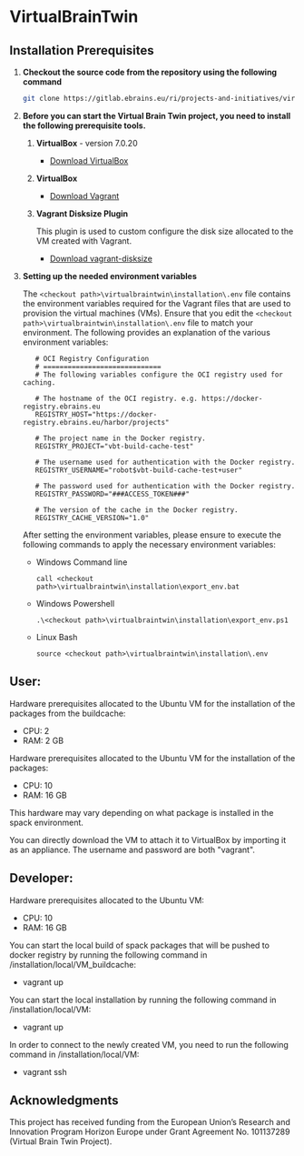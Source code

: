 # VirtualBrainTwin

## Installation Prerequisites

1. **Checkout the source code from the repository using the following command**

    ```bash
    git clone https://gitlab.ebrains.eu/ri/projects-and-initiatives/virtualbraintwin/virtualbraintwin.git
    ```

2. **Before you can start the Virtual Brain Twin project, you need to install the following prerequisite tools.**

   1. **VirtualBox** - version 7.0.20
      - [Download VirtualBox](https://www.virtualbox.org/wiki/Downloads)

   2. **VirtualBox**
      - [Download Vagrant](https://developer.hashicorp.com/vagrant/install?product_intent=vagrant)

   3. **Vagrant Disksize Plugin**
    
       This plugin is used to custom configure the disk size allocated to the VM created with Vagrant.
      - [Download vagrant-disksize](https://github.com/sprotheroe/vagrant-disksize)
      
3. **Setting up the needed environment variables**

    The ````<checkout path>\virtualbraintwin\installation\.env```` file contains the environment variables required for the Vagrant files that are used to provision the virtual machines (VMs).
    Ensure that you edit the ````<checkout path>\virtualbraintwin\installation\.env```` file to match your environment.
    The following provides an explanation of the various environment variables:

    ````
       # OCI Registry Configuration
       # =============================
       # The following variables configure the OCI registry used for caching.
       
       # The hostname of the OCI registry. e.g. https://docker-registry.ebrains.eu
       REGISTRY_HOST="https://docker-registry.ebrains.eu/harbor/projects"
       
       # The project name in the Docker registry.
       REGISTRY_PROJECT="vbt-build-cache-test"
       
       # The username used for authentication with the Docker registry.
       REGISTRY_USERNAME="robot$vbt-build-cache-test+user"
       
       # The password used for authentication with the Docker registry.
       REGISTRY_PASSWORD="###ACCESS_TOKEN###"
       
       # The version of the cache in the Docker registry.
       REGISTRY_CACHE_VERSION="1.0"
    ````
   
    After setting the environment variables, please ensure to execute the following commands to apply the necessary environment variables:
    - Windows Command line
      ````
      call <checkout path>\virtualbraintwin\installation\export_env.bat
      ````
    - Windows Powershell
      ````
      .\<checkout path>\virtualbraintwin\installation\export_env.ps1
      ````
    - Linux Bash
      ````
      source <checkout path>\virtualbraintwin\installation\.env
      ````

## User:

Hardware prerequisites allocated to the Ubuntu VM for the installation of the packages from the buildcache:

- CPU: 2
- RAM: 2 GB

Hardware prerequisites allocated to the Ubuntu VM for the installation of the packages:

- CPU: 10
- RAM: 16 GB

This hardware may vary depending on what package is installed in the spack environment.

You can directly download the VM to attach it to VirtualBox by importing it as an appliance. The username and password are both "vagrant".

## Developer:

Hardware prerequisites allocated to the Ubuntu VM:

- CPU: 10
- RAM: 16 GB

You can start the local build of spack packages that will be pushed to docker registry by running the following command in /installation/local/VM_buildcache:
- vagrant up

You can start the local installation by running the following command in /installation/local/VM:
- vagrant up

In order to connect to the newly created VM, you need to run the following command in /installation/local/VM:
- vagrant ssh

## Acknowledgments

This project has received funding from the European Union’s Research and Innovation Program Horizon Europe under Grant Agreement No. 101137289 (Virtual Brain Twin Project).